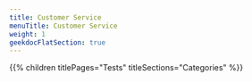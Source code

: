 ```yaml
---
title: Customer Service
menuTitle: Customer Service
weight: 1 
geekdocFlatSection: true
---
```


{{% children titlePages="Tests" titleSections="Categories" %}}
